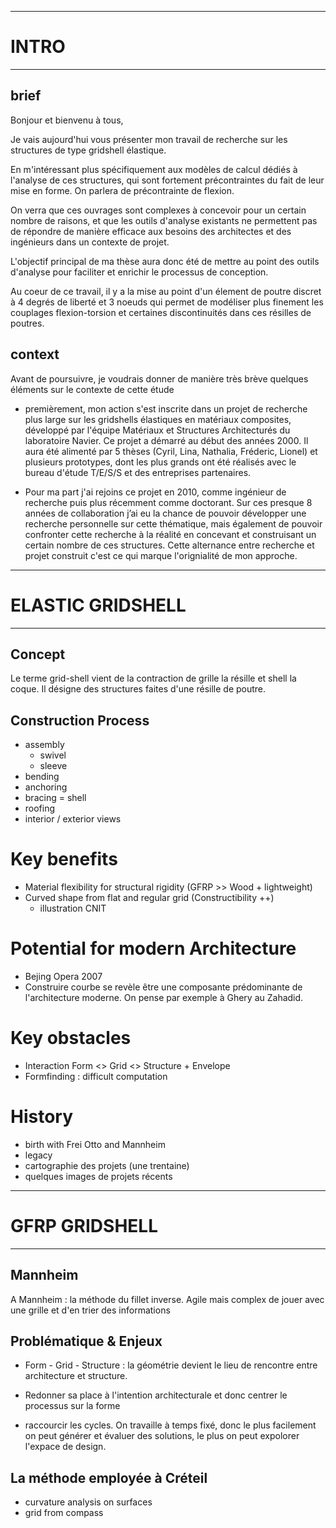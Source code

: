 -------
# INTRO
-------

## brief

Bonjour et bienvenu à tous,

Je vais aujourd'hui vous présenter mon travail de recherche sur les structures de type gridshell élastique.

En m'intéressant plus spécifiquement aux modèles de calcul dédiés à l'analyse de ces structures, qui sont fortement précontraintes du fait de leur mise en forme. On parlera de précontrainte de flexion.

On verra que ces ouvrages sont complexes à concevoir pour un certain nombre de raisons, et que les outils d'analyse existants ne permettent pas de répondre de manière efficace aux besoins des architectes et des ingénieurs dans un contexte de projet.

L'objectif principal de ma thèse aura donc été de mettre au point des outils d'analyse pour faciliter et enrichir le processus de conception.

Au coeur de ce travail, il y a la mise au point d'un élement de poutre discret à 4 degrés de liberté et 3 noeuds qui permet de modéliser plus finement les couplages flexion-torsion et certaines discontinuités dans ces résilles de poutres.

## context

Avant de poursuivre, je voudrais donner de manière très brève quelques éléments sur le contexte de cette étude

* premièrement, mon action s'est inscrite dans un projet de recherche plus large sur les gridshells élastiques en matériaux composites, développé par l'équipe Matériaux et Structures Architecturés du laboratoire Navier. Ce projet a démarré au début des années 2000. Il aura été alimenté par 5 thèses (Cyril, Lina, Nathalia, Fréderic, Lionel) et plusieurs prototypes, dont les plus grands ont été réalisés avec le bureau d'étude T/E/S/S et des entreprises partenaires.

* Pour ma part j'ai rejoins ce projet en 2010, comme ingénieur de recherche puis plus récemment comme doctorant. Sur ces presque 8 années de collaboration j’ai eu la chance de pouvoir développer une recherche personnelle sur cette thématique, mais également de pouvoir confronter cette recherche à la réalité en concevant et construisant un certain nombre de ces structures. Cette alternance entre recherche et projet construit c'est ce qui marque l'orignialité de mon approche.


-------------------
# ELASTIC GRIDSHELL
-------------------

## Concept

Le terme grid-shell vient de la contraction de grille la résille et shell la coque. Il désigne des structures faites d'une résille de poutre.

## Construction Process

- assembly
    - swivel
    - sleeve
- bending
- anchoring
- bracing = shell
- roofing
- interior / exterior views

# Key benefits

- Material flexibility for structural rigidity (GFRP >> Wood + lightweight)
- Curved shape from flat and regular grid (Constructibility ++)
    - illustration CNIT

# Potential for modern Architecture

- Bejing Opera 2007
- Construire courbe se revèle être une composante prédominante de l'architecture moderne. On pense par exemple à Ghery au Zahadid.

# Key obstacles

- Interaction Form <> Grid <> Structure + Envelope
- Formfinding : difficult computation

# History

- birth with Frei Otto and Mannheim
- legacy
- cartographie des projets (une trentaine)
- quelques images de projets récents


----------------
# GFRP GRIDSHELL
----------------

## Mannheim

A Mannheim : la méthode du fillet inverse.
Agile mais complex de jouer avec une grille et d'en trier des informations

## Problématique & Enjeux

* Form - Grid - Structure : la géométrie devient le lieu de rencontre entre architecture et structure.

* Redonner sa place à l'intention architecturale et donc centrer le processus sur la forme

* raccourcir les cycles. On travaille à temps fixé, donc le plus facilement on peut générer et évaluer des solutions, le plus on peut expolorer l'expace de design.

## La méthode employée à Créteil

- curvature analysis on surfaces
- grid from compass

